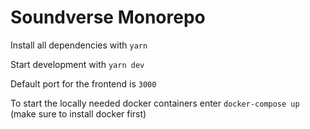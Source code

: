 # Soundverse Monorepo

Install all dependencies with `yarn`

Start development with `yarn dev`

Default port for the frontend is `3000`

To start the locally needed docker containers enter `docker-compose up` (make sure to install docker first)
